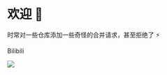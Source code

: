 # 欢迎 👋

时常对一些仓库添加一些奇怪的合并请求，甚至拒绝了 ⚡

Bilibili 

![](https://cdn.jsdelivr.net/gh/zkitefly/myphoto@main/2022/202204051448507.png)
